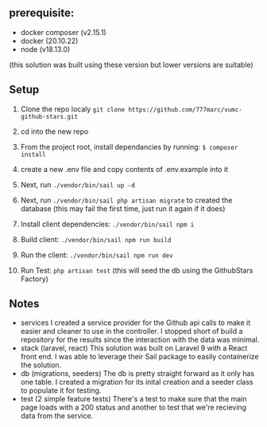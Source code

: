 ## prerequisite:

-   docker composer (v2.15.1)
-   docker (20.10.22)
-   node (v18.13.0)

(this solution was built using these version but lower versions are suitable)

## Setup

1. Clone the repo localy `git clone https://github.com/777marc/vumc-github-stars.git`

2. cd into the new repo

3. From the project root, install dependancies by running: `$ composer install`

4. create a new .env file and copy contents of .env.example into it

5. Next, run `./vendor/bin/sail up -d`
6. Next, run `./vendor/bin/sail php artisan migrate` to created the database (this may fail the first time, just run it again if it does)

7. Install client dependencies: `./vendor/bin/sail npm i`

8. Build client: `./vendor/bin/sail npm run build`

9. Run the client: `./vendor/bin/sail npm run dev`

10. Run Test: `php artisan test` (this will seed the db using the GithubStars Factory)

## Notes

-   services
    I created a service provider for the Github api calls to make it easier and cleaner to use in the controller. I stopped short of build a repository for the results since the interaction with the data was minimal.
-   stack (laravel, react)
    This solution was built on Laravel 9 with a React front end. I was able to leverage their Sail package to easily containerize the solution.
-   db (migrations, seeders)
    The db is pretty straight forward as it only has one table. I created a migration for its inital creation and a seeder class to populate it for testing.
-   test (2 simple feature tests)
    There's a test to make sure that the main page loads with a 200 status and another to test that we're recieving data from the service.
